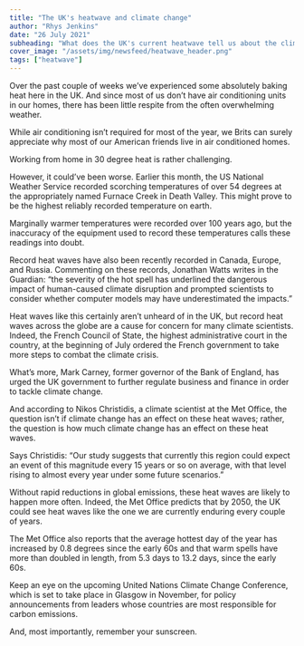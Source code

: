 ```yaml
---
title: "The UK's heatwave and climate change"
author: "Rhys Jenkins"
date: "26 July 2021"
subheading: "What does the UK's current heatwave tell us about the climate? And how can we prepare our homes and offices to be more sustainable over the coming years?"
cover_image: "/assets/img/newsfeed/heatwave_header.png"   
tags: ["heatwave"]
---
```


Over the past couple of weeks we’ve experienced some absolutely baking heat here in the UK. And since most of us don’t have air conditioning units in our homes, there has been little respite from the often overwhelming weather.

While air conditioning isn’t required for most of the year, we Brits can surely appreciate why most of our American friends live in air conditioned homes.

Working from home in 30 degree heat is rather challenging.

However, it could’ve been worse. Earlier this month, the US National Weather Service recorded scorching temperatures of over 54 degrees at the appropriately named Furnace Creek in Death Valley. This might prove to be the highest reliably recorded temperature on earth.

Marginally warmer temperatures were recorded over 100 years ago, but the inaccuracy of the equipment used to record these temperatures calls these readings into doubt.

Record heat waves have also been recently recorded in Canada, Europe, and Russia. Commenting on these records, Jonathan Watts writes in the Guardian: “the severity of the hot spell has underlined the dangerous impact of human-caused climate disruption and prompted scientists to consider whether computer models may have underestimated the impacts.”

Heat waves like this certainly aren’t unheard of in the UK, but record heat waves across the globe are a cause for concern for many climate scientists. Indeed, the French Council of State, the highest administrative court in the country, at the beginning of July ordered the French government to take more steps to combat the climate crisis.

What’s more, Mark Carney, former governor of the Bank of England, has urged the UK government to further regulate business and finance in order to tackle climate change.

And according to Nikos Christidis, a climate scientist at the Met Office, the question isn’t if climate change has an effect on these heat waves; rather, the question is how much climate change has an effect on these heat waves.

Says Christidis: “Our study suggests that currently this region could expect an event of this magnitude every 15 years or so on average, with that level rising to almost every year under some future scenarios.”

Without rapid reductions in global emissions, these heat waves are likely to happen more often. Indeed, the Met Office predicts that by 2050, the UK could see heat waves like the one we are currently enduring every couple of years.

The Met Office also reports that the average hottest day of the year has increased by 0.8 degrees since the early 60s and that warm spells have more than doubled in length, from 5.3 days to 13.2 days, since the early 60s.

Keep an eye on the upcoming United Nations Climate Change Conference, which is set to take place in Glasgow in November, for policy announcements from leaders whose countries are most responsible for carbon emissions.

And, most importantly, remember your sunscreen.